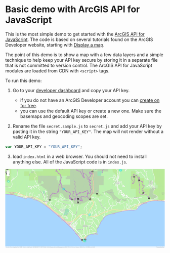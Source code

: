 # Basic demo with ArcGIS API for JavaScript

This is the most simple demo to get started with the [ArcGIS API for JavaScript](https://developers.arcgis.com/javascript/). The code is based on several tutorials found on the ArcGIS Developer website, starting with [Display a map](https://developers.arcgis.com/javascript/latest/display-a-map/).

The point of this demo is to show a map with a few data layers and a simple technique to help keep your API key secure by storing it in a separate file that is not committed to version control. The ArcGIS API for JavaScript modules are loaded from CDN with `<script>` tags.

To run this demo:

1. Go to your [developer dashboard](https://developers.arcgis.com/api-keys) and copy your API key.
    - if you do not have an ArcGIS Developer account you can [create on for free](https://developers.arcgis.com/sign-up).
    - you can use the default API key or create a new one. Make sure the basemaps and geocoding scopes are set.

2. Rename the file `secret.sample.js` to `secret.js` and add your API key by pasting it in the string `"YOUR_API_KEY"`. The map will not render without a valid API key.

```javascript
var YOUR_API_KEY = "YOUR_API_KEY";
```

3. load `index.html` in a web browser. You should not need to install anything else. All of the JavaScript code is in `index.js`.

![Screenshot of map display](map-layers.png)

